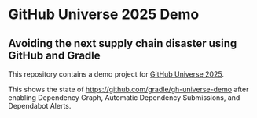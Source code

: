 # GitHub Universe 2025 Demo
## Avoiding the next supply chain disaster using GitHub and Gradle

This repository contains a demo project for [GitHub Universe 2025](https://githubuniverse.com/).

This shows the state of https://github.com/gradle/gh-universe-demo after enabling Dependency Graph, Automatic Dependency Submissions, and Dependabot Alerts.
